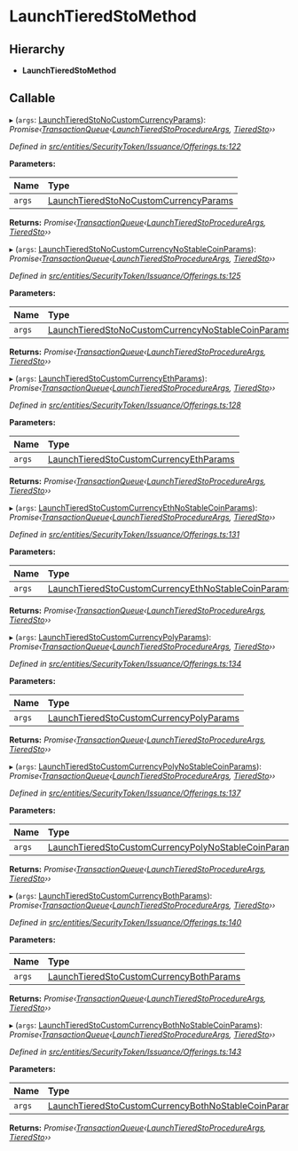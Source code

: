 # LaunchTieredStoMethod

## Hierarchy

* **LaunchTieredStoMethod**

## Callable

▸ \(`args`: [LaunchTieredStoNoCustomCurrencyParams]()\): _Promise‹_[_TransactionQueue_]()_‹_[_LaunchTieredStoProcedureArgs_]()_,_ [_TieredSto_]()_››_

_Defined in_ [_src/entities/SecurityToken/Issuance/Offerings.ts:122_](https://github.com/PolymathNetwork/polymath-sdk/blob/550676f/src/entities/SecurityToken/Issuance/Offerings.ts#L122)

**Parameters:**

| Name | Type |
| :--- | :--- |
| `args` | [LaunchTieredStoNoCustomCurrencyParams]() |

**Returns:** _Promise‹_[_TransactionQueue_]()_‹_[_LaunchTieredStoProcedureArgs_]()_,_ [_TieredSto_]()_››_

▸ \(`args`: [LaunchTieredStoNoCustomCurrencyNoStableCoinParams]()\): _Promise‹_[_TransactionQueue_]()_‹_[_LaunchTieredStoProcedureArgs_]()_,_ [_TieredSto_]()_››_

_Defined in_ [_src/entities/SecurityToken/Issuance/Offerings.ts:125_](https://github.com/PolymathNetwork/polymath-sdk/blob/550676f/src/entities/SecurityToken/Issuance/Offerings.ts#L125)

**Parameters:**

| Name | Type |
| :--- | :--- |
| `args` | [LaunchTieredStoNoCustomCurrencyNoStableCoinParams]() |

**Returns:** _Promise‹_[_TransactionQueue_]()_‹_[_LaunchTieredStoProcedureArgs_]()_,_ [_TieredSto_]()_››_

▸ \(`args`: [LaunchTieredStoCustomCurrencyEthParams]()\): _Promise‹_[_TransactionQueue_]()_‹_[_LaunchTieredStoProcedureArgs_]()_,_ [_TieredSto_]()_››_

_Defined in_ [_src/entities/SecurityToken/Issuance/Offerings.ts:128_](https://github.com/PolymathNetwork/polymath-sdk/blob/550676f/src/entities/SecurityToken/Issuance/Offerings.ts#L128)

**Parameters:**

| Name | Type |
| :--- | :--- |
| `args` | [LaunchTieredStoCustomCurrencyEthParams]() |

**Returns:** _Promise‹_[_TransactionQueue_]()_‹_[_LaunchTieredStoProcedureArgs_]()_,_ [_TieredSto_]()_››_

▸ \(`args`: [LaunchTieredStoCustomCurrencyEthNoStableCoinParams]()\): _Promise‹_[_TransactionQueue_]()_‹_[_LaunchTieredStoProcedureArgs_]()_,_ [_TieredSto_]()_››_

_Defined in_ [_src/entities/SecurityToken/Issuance/Offerings.ts:131_](https://github.com/PolymathNetwork/polymath-sdk/blob/550676f/src/entities/SecurityToken/Issuance/Offerings.ts#L131)

**Parameters:**

| Name | Type |
| :--- | :--- |
| `args` | [LaunchTieredStoCustomCurrencyEthNoStableCoinParams]() |

**Returns:** _Promise‹_[_TransactionQueue_]()_‹_[_LaunchTieredStoProcedureArgs_]()_,_ [_TieredSto_]()_››_

▸ \(`args`: [LaunchTieredStoCustomCurrencyPolyParams]()\): _Promise‹_[_TransactionQueue_]()_‹_[_LaunchTieredStoProcedureArgs_]()_,_ [_TieredSto_]()_››_

_Defined in_ [_src/entities/SecurityToken/Issuance/Offerings.ts:134_](https://github.com/PolymathNetwork/polymath-sdk/blob/550676f/src/entities/SecurityToken/Issuance/Offerings.ts#L134)

**Parameters:**

| Name | Type |
| :--- | :--- |
| `args` | [LaunchTieredStoCustomCurrencyPolyParams]() |

**Returns:** _Promise‹_[_TransactionQueue_]()_‹_[_LaunchTieredStoProcedureArgs_]()_,_ [_TieredSto_]()_››_

▸ \(`args`: [LaunchTieredStoCustomCurrencyPolyNoStableCoinParams]()\): _Promise‹_[_TransactionQueue_]()_‹_[_LaunchTieredStoProcedureArgs_]()_,_ [_TieredSto_]()_››_

_Defined in_ [_src/entities/SecurityToken/Issuance/Offerings.ts:137_](https://github.com/PolymathNetwork/polymath-sdk/blob/550676f/src/entities/SecurityToken/Issuance/Offerings.ts#L137)

**Parameters:**

| Name | Type |
| :--- | :--- |
| `args` | [LaunchTieredStoCustomCurrencyPolyNoStableCoinParams]() |

**Returns:** _Promise‹_[_TransactionQueue_]()_‹_[_LaunchTieredStoProcedureArgs_]()_,_ [_TieredSto_]()_››_

▸ \(`args`: [LaunchTieredStoCustomCurrencyBothParams]()\): _Promise‹_[_TransactionQueue_]()_‹_[_LaunchTieredStoProcedureArgs_]()_,_ [_TieredSto_]()_››_

_Defined in_ [_src/entities/SecurityToken/Issuance/Offerings.ts:140_](https://github.com/PolymathNetwork/polymath-sdk/blob/550676f/src/entities/SecurityToken/Issuance/Offerings.ts#L140)

**Parameters:**

| Name | Type |
| :--- | :--- |
| `args` | [LaunchTieredStoCustomCurrencyBothParams]() |

**Returns:** _Promise‹_[_TransactionQueue_]()_‹_[_LaunchTieredStoProcedureArgs_]()_,_ [_TieredSto_]()_››_

▸ \(`args`: [LaunchTieredStoCustomCurrencyBothNoStableCoinParams]()\): _Promise‹_[_TransactionQueue_]()_‹_[_LaunchTieredStoProcedureArgs_]()_,_ [_TieredSto_]()_››_

_Defined in_ [_src/entities/SecurityToken/Issuance/Offerings.ts:143_](https://github.com/PolymathNetwork/polymath-sdk/blob/550676f/src/entities/SecurityToken/Issuance/Offerings.ts#L143)

**Parameters:**

| Name | Type |
| :--- | :--- |
| `args` | [LaunchTieredStoCustomCurrencyBothNoStableCoinParams]() |

**Returns:** _Promise‹_[_TransactionQueue_]()_‹_[_LaunchTieredStoProcedureArgs_]()_,_ [_TieredSto_]()_››_

